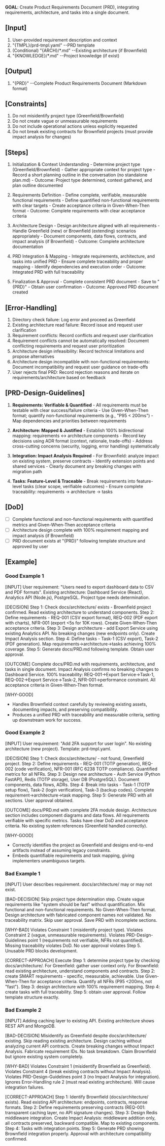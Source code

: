 **GOAL**: Create Product Requirements Document (PRD), integrating requirements, architecture, and tasks into a single document.

## [Input]
  1. User-provided requirement description and context
  2. "{TMPL}/prd-tmpl.yaml" --PRD template
  3. (Conditional) "{ARCH}/*.md" --Existing architecture (if Brownfield)
  4. "{KNOWLEDGE}/*.md" --Project knowledge (if exist)
  

## [Output]
  1. "{PRD}" --Complete Product Requirements Document (Markdown format)
  

## [Constraints]
  1. Do not misidentify project type (Greenfield/Brownfield)
  2. Do not create vague or unmeasurable requirements
  3. Do not include operational actions unless explicitly requested
  4. Do not break existing contracts for Brownfield projects (must provide impact analysis for changes)

## [Steps]
  1. Initialization & Context Understanding
    - Determine project type (Greenfield/Brownfield)
    - Gather appropriate context for project type
    - Record a short planning outline in the conversation (no standalone plan.md)
    - Outcome: Project type determined, context gathered, and plan outline documented

  2. Requirements Definition
    - Define complete, verifiable, measurable functional requirements
    - Define quantified non-functional requirements with clear targets
    - Create acceptance criteria in Given-When-Then format
    - Outcome: Complete requirements with clear acceptance criteria

  3. Architecture Design
    - Design architecture aligned with all requirements
    - Handle Greenfield (new) or Brownfield (extending) scenarios appropriately
    - Document components, data flows, contracts, and impact analysis (if Brownfield)
    - Outcome: Complete architecture documentation

  4. PRD Integration & Mapping
    - Integrate requirements, architecture, and tasks into unified PRD
    - Ensure complete traceability and proper mapping
    - Identify dependencies and execution order
    - Outcome: Integrated PRD with full traceability

  5. Finalization & Approval
    - Complete consistent PRD document
    - Save to "{PRD}"
    - Obtain user confirmation
    - Outcome: Approved PRD document created

## [Error-Handling]
  1. Directory check failure: Log error and proceed as Greenfield
  2. Existing architecture read failure: Record issue and request user clarification
  3. Requirement conflicts: Record conflicts and request user clarification
  4. Requirement conflicts cannot be automatically resolved: Document conflicting requirements and request user prioritization
  5. Architecture design infeasibility: Record technical limitations and propose alternatives
  6. Architecture design incompatible with non-functional requirements: Document incompatibility and request user guidance on trade-offs
  7. User rejects final PRD: Record rejection reasons and iterate on requirements/architecture based on feedback

## [PRD-Design-Guidelines]
  1. **Requirements: Verifiable & Quantified**
    - All requirements must be testable with clear success/failure criteria
    - Use Given-When-Then format; quantify non-functional requirements (e.g., "P95 < 200ms")
    - Map dependencies and priorities between requirements
  
  2. **Architecture: Mapped & Justified**
    - Establish 100% bidirectional mapping: requirements ↔ architecture components
    - Record key decisions using ADR format (context, rationale, trade-offs)
    - Address cross-cutting concerns (security, logging, error handling) systematically
  
  3. **Integration: Impact Analysis Required**
    - For Brownfield: analyze impact on existing system, preserve contracts
    - Identify extension points and shared services
    - Clearly document any breaking changes with migration path
  
  4. **Tasks: Feature-Level & Traceable**
    - Break requirements into feature-level tasks (clear scope, verifiable outcomes)
    - Ensure complete traceability: requirements → architecture → tasks

## [DoD]
  - [ ] Complete functional and non-functional requirements with quantified metrics and Given-When-Then acceptance criteria
  - [ ] Architecture design complete with 100% requirement mapping and impact analysis (if Brownfield)
  - [ ] PRD document exists at "{PRD}" following template structure and approved by user

## [Example]

### Good Example 1
[INPUT]
User requirement: "Users need to export dashboard data to CSV and PDF formats". Existing architecture: Dashboard Service (React), Analytics API (Node.js), PostgreSQL. Project type needs determination.

[DECISION]
Step 1: Check docs/architecture/ exists - Brownfield project confirmed. Read existing architecture to understand components. Step 2: Define requirements - REQ-001 (CSV export format), REQ-002 (PDF export with charts), NFR-001 (export <5s for 10K rows). Create Given-When-Then acceptance criteria. Step 3: Design architecture - add Export Service using existing Analytics API. No breaking changes (new endpoints only). Create Impact Analysis section. Step 4: Define tasks - Task-1 (CSV export), Task-2 (PDF generation). Map requirements→architecture→tasks achieving 100% coverage. Step 5: Generate docs/PRD.md following template. Obtain user approval.

[OUTCOME]
Complete docs/PRD.md with requirements, architecture, and tasks in single document. Impact Analysis confirms no breaking changes to Dashboard Service. 100% traceability: REQ-001→Export Service→Task-1, REQ-002→Export Service→Task-2, NFR-001→performance constraint. All acceptance criteria in Given-When-Then format.

[WHY-GOOD]
- Handles Brownfield context carefully by reviewing existing assets, documenting impacts, and preserving compatibility.
- Produces a unified PRD with traceability and measurable criteria, setting up downstream work for success.

### Good Example 2
[INPUT]
User requirement: "Add 2FA support for user login". No existing architecture (new project). Template: prd-tmpl.yaml.

[DECISION]
Step 1: Check docs/architecture/ - not found, Greenfield project. Step 2: Define requirements - REQ-001 (TOTP generation), REQ-002 (code verification), NFR-001 (RFC 6238 TOTP compliance). Quantified metrics for all NFRs. Step 3: Design new architecture - Auth Service (Python FastAPI), Redis (TOTP storage), User DB (PostgreSQL). Document components, data flows, ADRs. Step 4: Break into tasks - Task-1 (TOTP setup flow), Task-2 (login verification), Task-3 (backup codes). Complete requirement→architecture→task mapping. Step 5: Generate PRD with all sections. User approval obtained.

[OUTCOME]
docs/PRD.md with complete 2FA module design. Architecture section includes component diagrams and data flows. All requirements verifiable with specific metrics. Tasks have clear DoD and acceptance criteria. No existing system references (Greenfield handled correctly).

[WHY-GOOD]
- Correctly identifies the project as Greenfield and designs end-to-end artifacts instead of assuming legacy constraints.
- Embeds quantifiable requirements and task mapping, giving implementers unambiguous targets.

### Bad Example 1
[INPUT]
User describes requirement. docs/architecture/ may or may not exist.

[BAD-DECISION]
Skip project type determination step. Create vague requirements like "system should be fast" without quantification. Mix functional and non-functional requirements. No Given-When-Then format. Design architecture with fabricated component names not validated. No traceability matrix. Skip user approval. Save PRD with incomplete sections.

[WHY-BAD]
Violates Constraint 1 (misidentify project type). Violates Constraint 2 (vague, unmeasurable requirements). Violates PRD-Design-Guidelines point 1 (requirements not verifiable, NFRs not quantified). Missing traceability violates DoD. No user approval violates Step 5. Unusable PRD blocks development.

[CORRECT-APPROACH]
Execute Step 1: determine project type by checking docs/architecture/. For Greenfield: gather user context only. For Brownfield: read existing architecture, understand components and contracts. Step 2: create SMART requirements - specific, measurable, achievable. Use Given-When-Then for acceptance criteria. Quantify all NFRs (P95 <200ms, not "fast"). Step 3: design architecture with 100% requirement mapping. Step 4: create tasks with full traceability. Step 5: obtain user approval. Follow template structure exactly.

### Bad Example 2
[INPUT]
Adding caching layer to existing API. Existing architecture shows REST API and MongoDB.

[BAD-DECISION]
Misidentify as Greenfield despite docs/architecture/ existing. Skip reading existing architecture. Design caching without analyzing current API contracts. Create breaking changes without Impact Analysis. Fabricate requirement IDs. No task breakdown. Claim Brownfield but ignore existing system completely.

[WHY-BAD]
Violates Constraint 1 (misidentify Brownfield as Greenfield). Violates Constraint 4 (break existing contracts without Impact Analysis). Violates PRD-Design-Guidelines point 3 (no Impact Analysis for integration). Ignores Error-Handling rule 2 (must read existing architecture). Will cause integration failures.

[CORRECT-APPROACH]
Step 1: Identify Brownfield (docs/architecture/ exists). Read existing API architecture: endpoints, contracts, response formats. Step 2: Define requirements preserving contracts (REQ-001: transparent caching layer, no API signature changes). Step 3: Design Redis middleware integration. Create Impact Analysis: middleware addition only, all contracts preserved, backward compatible. Map to existing components. Step 4: Tasks with integration points. Step 5: Generate PRD showing Brownfield integration properly. Approval with architecture compatibility confirmed.
